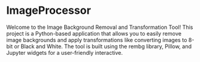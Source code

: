# ImageProcessor
Welcome to the Image Background Removal and Transformation Tool! This project is a Python-based application that allows you to easily remove image backgrounds and apply transformations like converting images to 8-bit or Black and White. The tool is built using the rembg library, Pillow, and Jupyter widgets for a user-friendly interactive.
